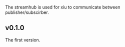 The streamhub is used for xiu to communicate between publisher/subscirber.

## v0.1.0
The first version.
